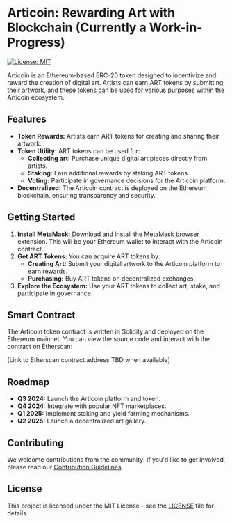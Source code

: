 # Articoin: Rewarding Art with Blockchain (Currently a Work-in-Progress)

[![License: MIT](https://img.shields.io/badge/License-MIT-yellow.svg)](https://opensource.org/licenses/MIT)

Articoin is an Ethereum-based ERC-20 token designed to incentivize and reward the creation of digital art. Artists can earn ART tokens by submitting their artwork, and these tokens can be used for various purposes within the Articoin ecosystem.

## Features

* **Token Rewards:** Artists earn ART tokens for creating and sharing their artwork.
* **Token Utility:** ART tokens can be used for:
    * **Collecting art:** Purchase unique digital art pieces directly from artists.
    * **Staking:** Earn additional rewards by staking ART tokens.
    * **Voting:** Participate in governance decisions for the Articoin platform.
* **Decentralized:** The Articoin contract is deployed on the Ethereum blockchain, ensuring transparency and security.

## Getting Started

1. **Install MetaMask:** Download and install the MetaMask browser extension. This will be your Ethereum wallet to interact with the Articoin contract.
2. **Get ART Tokens:** You can acquire ART tokens by:
    * **Creating Art:** Submit your digital artwork to the Articoin platform to earn rewards.
    * **Purchasing:** Buy ART tokens on decentralized exchanges.
3. **Explore the Ecosystem:** Use your ART tokens to collect art, stake, and participate in governance.

## Smart Contract

The Articoin token contract is written in Solidity and deployed on the Ethereum mainnet. You can view the source code and interact with the contract on Etherscan:

[Link to Etherscan contract address TBD when available]

## Roadmap

* **Q3 2024:** Launch the Articoin platform and token.
* **Q4 2024:** Integrate with popular NFT marketplaces.
* **Q1 2025:** Implement staking and yield farming mechanisms.
* **Q2 2025:** Launch a decentralized art gallery.

## Contributing

We welcome contributions from the community! If you'd like to get involved, please read our [Contribution Guidelines](CONTRIBUTING.md).

## License   


This project is licensed under the MIT License - see the [LICENSE](LICENSE.md) file for details.   
